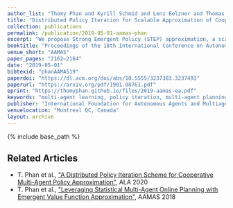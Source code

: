 ```yaml
---
author_list: "Thomy Phan and Kyrill Schmid and Lenz Belzner and Thomas Gabor and Sebastian Feld and Claudia Linnhoff-Popien"
title: "Distributed Policy Iteration for Scalable Approximation of Cooperative Multi-Agent Policies"
collection: publications
permalink: /publication/2019-05-01-aamas-phan
excerpt: "We propose Strong Emergent Policy (STEP) approximation, a scalable approach to learn strong decentralized policies for cooperative MAS with a distributed variant of policy iteration. For that, we use function approximation to learn from action recommendations of a decentralized multi-agent planning algorithm. STEP combines decentralized multi-agent planning with centralized learning, only requiring a generative model for distributed black box optimization. We experimentally evaluate STEP in two challenging and stochastic domains with large state and joint action spaces and show that STEP is able to learn stronger policies than standard multi-agent reinforcement learning algorithms, when combining multi-agent open-loop planning with centralized function approximation. The learned policies can be reintegrated into the multi-agent planning process to further improve performance."
booktitle: "Proceedings of the 18th International Conference on Autonomous Agents and MultiAgent Systems (Extended Abstract)"
venue_short: "AAMAS"
paper_pages: "2162–2164"
date: "2019-05-01"
bibtexid: "phanAAMAS19"
paperdoi: "https://dl.acm.org/doi/abs/10.5555/3237383.3237491"
paperurl: "https://arxiv.org/pdf/1901.08761.pdf"
eprint: "https://thomyphan.github.io/files/2019-aamas-ea.pdf"
keywords: "multi-agent learning, policy iteration, multi-agent planning"
publisher: "International Foundation for Autonomous Agents and Multiagent Systems"
venuelocation: "Montreal QC, Canada"
layout: archive
---
```


{% include base_path %}

## Related Articles
- T. Phan et al., ["A Distributed Policy Iteration Scheme for Cooperative Multi-Agent Policy Approximation"](https://thomyphan.github.io/publication/2020-05-01-ala-phan), ALA 2020
- T. Phan et al., ["Leveraging Statistical Multi-Agent Online Planning with Emergent Value Function Approximation"](https://thomyphan.github.io/publication/2018-06-01-aamas-phan), AAMAS 2018

